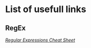 # List of usefull links

## RegEx
[*Regular Expressions Cheat Sheet*](http://emailregex.com/regular-expressions-cheat-sheet/)
